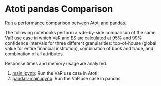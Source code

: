 # Atoti pandas Comparison

Run a performance comparison between Atoti and pandas.

The following notebooks perform a side-by-side comparison of the same VaR use case in which VaR and ES are calculated at 95% and 99% confidence intervals for three different granularities: top-of-house (global value for entire financial institution), combination of book and trade, and combination of all attributes.

Response times and memory usage are analyzed.

1. [main.ipynb](main.ipynb): Run the VaR use case in Atoti.
2. [pandas-main.ipynb](pandas-main.ipynb): Run the VaR use case in pandas.